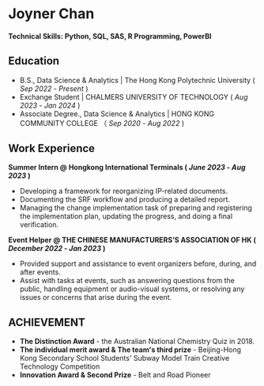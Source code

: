 # Joyner Chan

#### Technical Skills: Python, SQL, SAS, R Programming, PowerBI

## Education	 			        		
- B.S., Data Science & Analytics | The Hong Kong Polytechnic University ( _Sep 2022_ - _Present_ )
- Exchange Student | CHALMERS UNIVERSITY OF TECHNOLOGY ( _Aug 2023_ - _Jan 2024_ )
- Associate Degree., Data Science & Analytics | HONG KONG COMMUNITY COLLEGE （ _Sep 2020_ - _Aug 2022_ )

## Work Experience
**Summer Intern @ Hongkong International Terminals
( _June 2023_ - _Aug 2023_ )**
- Developing a framework for reorganizing IP-related documents.
- Documenting the SRF workflow and producing a detailed report.
- Managing the change implementation task of preparing and registering the implementation plan, updating the progress, and doing a final verification.


**Event Helper @ THE CHINESE MANUFACTURERS’S ASSOCIATION OF HK 
( _December 2022_ - _Jan 2023_ )**
- Provided support and assistance to event organizers before, during, and after events.
- Assist with tasks at events, such as answering questions from the public, handling equipment or audio-visual systems, or resolving any issues or concerns that arise during the event.

## ACHIEVEMENT
- **The Distinction Award** - the Australian National Chemistry Quiz in 2018.
- **The individual merit award & The team's third prize** - Beijing-Hong Kong Secondary School Students' Subway Model Train Creative Technology Competition
- **Innovation Award & Second Prize** - Belt and Road Pioneer
